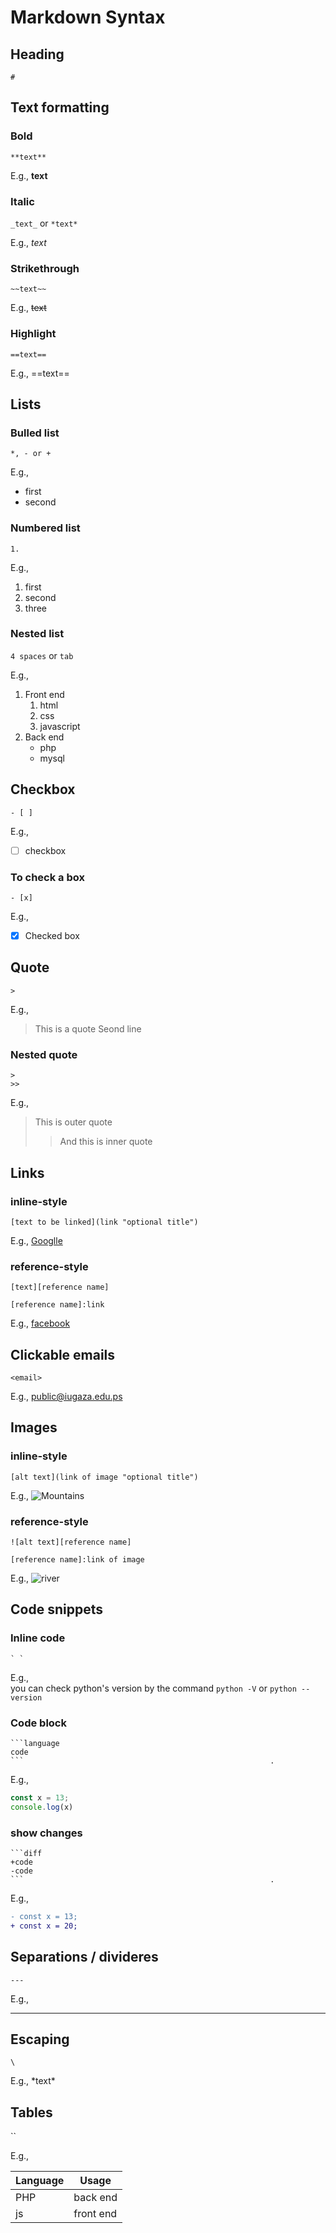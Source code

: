 # Markdown Syntax

## Heading

`#`

## Text formatting

### Bold

`**text**`

E.g., **text**

### Italic

`_text_` or `*text*`

E.g., _text_

### Strikethrough

`~~text~~`

E.g., ~~text~~

### Highlight

`==text==`

E.g., ==text==
	

## Lists

### Bulled list

`*, - or +`

E.g.,
-   first
-   second

### Numbered list

`1.`

E.g., 
1. first
2. second
3. three

### Nested list

`4 spaces` or `tab`

E.g., 
1. Front end
    1. html
    2. css
    3. javascript
2. Back end
    * php
    * mysql


## Checkbox

`- [ ]`

E.g.,
- [ ] checkbox
 
 ### To check a box

`- [x]`

E.g.,
- [x] Checked box


## Quote

`>`

E.g., 
> This is a quote
> Seond line

### Nested quote

```
>
>>
```

E.g., 
> This is outer quote
> > And this is inner quote


## Links

### inline-style

`[text to be linked](link "optional title")`

E.g., [Googlle](http://google.com "click on this link to redirect into google")

### reference-style

```
[text][reference name]

[reference name]:link
```

E.g.,  [facebook][meta]

[meta]: http://facebook.com


## Clickable emails

`<email>`

E.g., <public@iugaza.edu.ps>


## Images

### inline-style

`[alt text](link of image "optional title")`

E.g., 
![Mountains](https://images.unsplash.com/photo-1611605645802-c21be743c321?ixlib=rb-1.2.1&ixid=MnwxMjA3fDB8MHxwaG90by1wYWdlfHx8fGVufDB8fHx8&auto=format&fit=crop&w=1470&q=80 "this is an image of mountains")

### reference-style

```
![alt text][reference name]

[reference name]:link of image
```

E.g.,  ![river][rv]

[rv]: https://images.unsplash.com/photo-1545641203-7d072a14e3b2?ixlib=rb-1.2.1&ixid=MnwxMjA3fDB8MHxwaG90by1wYWdlfHx8fGVufDB8fHx8&auto=format&fit=crop&w=1033&q=80


## Code snippets

### Inline code

```
` `
```
E.g.,  
you can check python's version by the command `python -V` or `python --version`

### Code block

```
```language
code
```                                                       .
```

E.g., 

```javascript
const x = 13;
console.log(x)
```

### show changes

```
```diff
+code
-code
```                                                       .
```

E.g., 
```diff
- const x = 13;
+ const x = 20;
```


## Separations / divideres

`---`

E.g., 

---


## Escaping

`\`

E.g.,  \*text\*


## Tables

``

E.g., 



|Language|Usage|
|--------|-----|
|PHP|back end|
|js|front end|
